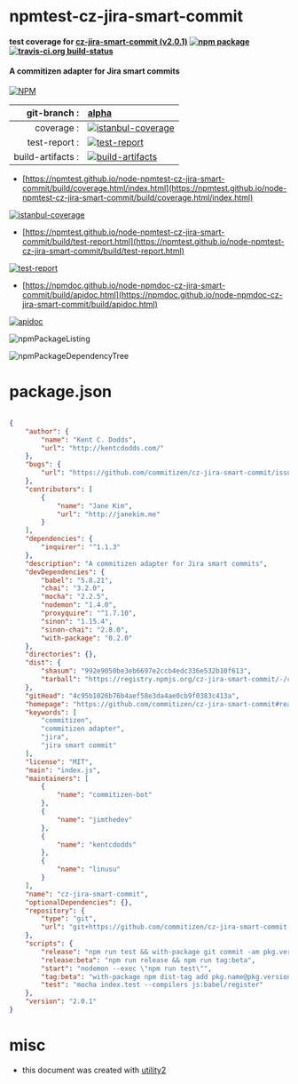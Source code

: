 # npmtest-cz-jira-smart-commit

#### test coverage for  [cz-jira-smart-commit (v2.0.1)](https://github.com/commitizen/cz-jira-smart-commit#readme)  [![npm package](https://img.shields.io/npm/v/npmtest-cz-jira-smart-commit.svg?style=flat-square)](https://www.npmjs.org/package/npmtest-cz-jira-smart-commit) [![travis-ci.org build-status](https://api.travis-ci.org/npmtest/node-npmtest-cz-jira-smart-commit.svg)](https://travis-ci.org/npmtest/node-npmtest-cz-jira-smart-commit)

#### A commitizen adapter for Jira smart commits

[![NPM](https://nodei.co/npm/cz-jira-smart-commit.png?downloads=true&downloadRank=true&stars=true)](https://www.npmjs.com/package/cz-jira-smart-commit)

| git-branch : | [alpha](https://github.com/npmtest/node-npmtest-cz-jira-smart-commit/tree/alpha)|
|--:|:--|
| coverage : | [![istanbul-coverage](https://npmtest.github.io/node-npmtest-cz-jira-smart-commit/build/coverage.badge.svg)](https://npmtest.github.io/node-npmtest-cz-jira-smart-commit/build/coverage.html/index.html)|
| test-report : | [![test-report](https://npmtest.github.io/node-npmtest-cz-jira-smart-commit/build/test-report.badge.svg)](https://npmtest.github.io/node-npmtest-cz-jira-smart-commit/build/test-report.html)|
| build-artifacts : | [![build-artifacts](https://npmtest.github.io/node-npmtest-cz-jira-smart-commit/glyphicons_144_folder_open.png)](https://github.com/npmtest/node-npmtest-cz-jira-smart-commit/tree/gh-pages/build)|

- [https://npmtest.github.io/node-npmtest-cz-jira-smart-commit/build/coverage.html/index.html](https://npmtest.github.io/node-npmtest-cz-jira-smart-commit/build/coverage.html/index.html)

[![istanbul-coverage](https://npmtest.github.io/node-npmtest-cz-jira-smart-commit/build/screenCapture.buildCi.browser.%252Ftmp%252Fbuild%252Fcoverage.lib.html.png)](https://npmtest.github.io/node-npmtest-cz-jira-smart-commit/build/coverage.html/index.html)

- [https://npmtest.github.io/node-npmtest-cz-jira-smart-commit/build/test-report.html](https://npmtest.github.io/node-npmtest-cz-jira-smart-commit/build/test-report.html)

[![test-report](https://npmtest.github.io/node-npmtest-cz-jira-smart-commit/build/screenCapture.buildCi.browser.%252Ftmp%252Fbuild%252Ftest-report.html.png)](https://npmtest.github.io/node-npmtest-cz-jira-smart-commit/build/test-report.html)

- [https://npmdoc.github.io/node-npmdoc-cz-jira-smart-commit/build/apidoc.html](https://npmdoc.github.io/node-npmdoc-cz-jira-smart-commit/build/apidoc.html)

[![apidoc](https://npmdoc.github.io/node-npmdoc-cz-jira-smart-commit/build/screenCapture.buildCi.browser.%252Ftmp%252Fbuild%252Fapidoc.html.png)](https://npmdoc.github.io/node-npmdoc-cz-jira-smart-commit/build/apidoc.html)

![npmPackageListing](https://npmtest.github.io/node-npmtest-cz-jira-smart-commit/build/screenCapture.npmPackageListing.svg)

![npmPackageDependencyTree](https://npmtest.github.io/node-npmtest-cz-jira-smart-commit/build/screenCapture.npmPackageDependencyTree.svg)



# package.json

```json

{
    "author": {
        "name": "Kent C. Dodds",
        "url": "http://kentcdodds.com/"
    },
    "bugs": {
        "url": "https://github.com/commitizen/cz-jira-smart-commit/issues"
    },
    "contributors": [
        {
            "name": "Jane Kim",
            "url": "http://janekim.me"
        }
    ],
    "dependencies": {
        "inquirer": "^1.1.3"
    },
    "description": "A commitizen adapter for Jira smart commits",
    "devDependencies": {
        "babel": "5.8.21",
        "chai": "3.2.0",
        "mocha": "2.2.5",
        "nodemon": "1.4.0",
        "proxyquire": "^1.7.10",
        "sinon": "1.15.4",
        "sinon-chai": "2.8.0",
        "with-package": "0.2.0"
    },
    "directories": {},
    "dist": {
        "shasum": "992e9050be3eb6697e2ccb4edc336e532b10f613",
        "tarball": "https://registry.npmjs.org/cz-jira-smart-commit/-/cz-jira-smart-commit-2.0.1.tgz"
    },
    "gitHead": "4c95b1026b76b4aef58e3da4ae0cb9f0383c413a",
    "homepage": "https://github.com/commitizen/cz-jira-smart-commit#readme",
    "keywords": [
        "commitizen",
        "commitizen adapter",
        "jira",
        "jira smart commit"
    ],
    "license": "MIT",
    "main": "index.js",
    "maintainers": [
        {
            "name": "commitizen-bot"
        },
        {
            "name": "jimthedev"
        },
        {
            "name": "kentcdodds"
        },
        {
            "name": "linusu"
        }
    ],
    "name": "cz-jira-smart-commit",
    "optionalDependencies": {},
    "repository": {
        "type": "git",
        "url": "git+https://github.com/commitizen/cz-jira-smart-commit.git"
    },
    "scripts": {
        "release": "npm run test && with-package git commit -am pkg.version && with-package git tag pkg.version && git push && npm publish && git push --tags",
        "release:beta": "npm run release && npm run tag:beta",
        "start": "nodemon --exec \"npm run test\"",
        "tag:beta": "with-package npm dist-tag add pkg.name@pkg.version beta",
        "test": "mocha index.test --compilers js:babel/register"
    },
    "version": "2.0.1"
}
```



# misc
- this document was created with [utility2](https://github.com/kaizhu256/node-utility2)
